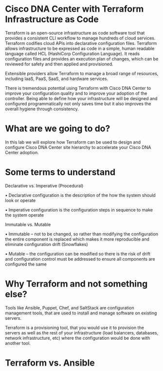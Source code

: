 # Cisco DNA Center with Terraform Infrastructure as Code 
Terraform is an open-source infrastructure as code software tool that provides a consistent CLI workflow to manage hundreds of cloud services. Terraform codifies cloud APIs into declarative configuration files. Terraform allows infrastructure to be expressed as code in a simple, human readable language called HCL (HashiCorp Configuration Language). It reads configuration files and provides an execution plan of changes, which can be reviewed for safety and then applied and provisioned.

Extensible providers allow Terraform to manage a broad range of resources, including IaaS, PaaS, SaaS, and hardware services.

There is tremendous potential using Terraform with Cisco DNA Center to improve your configuration quality and to improve your adoption of the controller. Being able to define how your infrastructure will be designed and configured programmatically not only saves time but it also improves the overall hygiene through consistency. 

# What are we going to do?
In this lab we will explore how Terraform can be used to design and configure Cisco DNA Center site hierarchy to accelerate your Cisco DNA Center adoption. 

# Some terms to understand

Declarative vs. Imperative (Procedural)

•	Declarative configuration is the description of the how the system should look or operate

•	Imperative configuration is the configuration steps in sequence to make the system operate

Immutable vs. Mutable

•	Immutable – not to be changed, so rather than modifying the configuration the entire component is replaced which makes it more reproducible and eliminate configuration drift (Snowflakes)

•	Mutable – the configuration can be modified so there is the risk of drift and configuration control must be addressed to ensure all components are configured the same

# Why Terraform and not something else?
Tools like Ansible, Puppet, Chef, and SaltStack are configuration management tools, that are used to install and manage software on existing servers. 

Terraform is a provisioning tool, that you would use it to provision the servers as well as the rest of your infrastructure (load balancers, databases, network infrastructure, etc) where the configuration would be done with another tool.

# Terraform vs. Ansible
 

